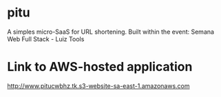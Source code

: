 # pitu
A simples micro-SaaS for URL shortening.
Built within the event: Semana Web Full Stack - Luiz Tools

# Link to AWS-hosted application
http://www.pitucwbhz.tk.s3-website-sa-east-1.amazonaws.com

